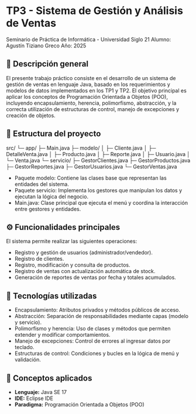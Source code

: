 # TP3 - Sistema de Gestión y Análisis de Ventas

Seminario de Práctica de Informática - Universidad Siglo 21
Alumno: Agustín Tiziano Greco
Año: 2025

## 📘 Descripción general

El presente trabajo práctico consiste en el desarrollo de un sistema de gestión de ventas en lenguaje Java, basado en los requerimientos y modelos de datos implementados en los TP1 y TP2.
El objetivo principal es aplicar los conceptos de Programación Orientada a Objetos (POO), incluyendo encapsulamiento, herencia, polimorfismo, abstracción, y la correcta utilización de estructuras de control, manejo de excepciones y creación de objetos.

## 🧩 Estructura del proyecto

src/
 └─ app/
     ├─ Main.java
     ├─ modelo/
     │   ├─ Cliente.java
     │   ├─ DetalleVenta.java
     │   ├─ Producto.java
     │   ├─ Reporte.java
     │   ├─ Usuario.java
     │   └─ Venta.java
     └─ servicio/
         ├─ GestorClientes.java
         ├─ GestorProductos.java
         ├─ GestorReportes.java
         ├─ GestorUsuarios.java
         └─ GestorVentas.java

- Paquete modelo: Contiene las clases base que representan las entidades del sistema.
- Paquete servicio: Implementa los gestores que manipulan los datos y ejecutan la lógica del negocio.
- Main.java: Clase principal que ejecuta el menú y coordina la interacción entre gestores y entidades.

## ⚙️ Funcionalidades principales
El sistema permite realizar las siguientes operaciones:
- Registro y gestión de usuarios (administrador/vendedor).
- Registro de clientes.
- Registro, modificación y consulta de productos.
- Registro de ventas con actualización automática de stock.
- Generación de reportes de ventas por fecha y totales acumulados.

## 🧩 Tecnologías utilizadas
- Encapsulamiento: Atributos privados y métodos públicos de acceso.
- Abstracción: Separación de responsabilidades mediante capas (modelo y servicio).
- Polimorfismo y herencia: Uso de clases y métodos que permiten extender y modificar comportamientos.
- Manejo de excepciones: Control de errores al ingresar datos por teclado.
- Estructuras de control: Condiciones y bucles en la lógica de menú y validación.

## 🧠 Conceptos aplicados
- **Lenguaje:** Java SE 17  
- **IDE:** Eclipse IDE  
- **Paradigma:** Programación Orientada a Objetos (POO)

